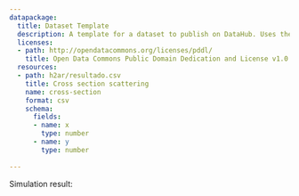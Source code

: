 ```yaml
---
datapackage:
  title: Dataset Template
  description: A template for a dataset to publish on DataHub. Uses the Data Package metadata.
  licenses:
  - path: http://opendatacommons.org/licenses/pddl/
    title: Open Data Commons Public Domain Dedication and License v1.0
  resources:
  - path: h2ar/resultado.csv
    title: Cross section scattering
    name: cross-section
    format: csv
    schema:
      fields:
      - name: x
        type: number
      - name: y
        type: number
                                                                                                                                                                                                                                                                                                
---
```


Simulation result:

<LineChart
  data="./h2ar/resultado.csv"
  title="H2+ - Ar Cross-Section scattering"
  xAxis="eV"
  yAxis="Cross Section"
/>

